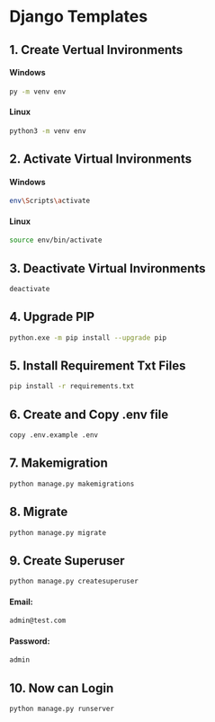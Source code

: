 # Django Templates

## 1. Create Vertual Invironments

#### Windows 
```bash
py -m venv env
```
#### Linux
```bash
python3 -m venv env
```


## 2. Activate Virtual Invironments

#### Windows 
```bash
env\Scripts\activate
```

#### Linux
```bash
source env/bin/activate
```



## 3. Deactivate Virtual Invironments

```bash
deactivate
```


## 4. Upgrade PIP

```bash
python.exe -m pip install --upgrade pip
```



## 5. Install Requirement Txt Files
```bash
pip install -r requirements.txt
```


## 6. Create and Copy .env file
```bash
copy .env.example .env
```


## 7. Makemigration
```bash
python manage.py makemigrations
```



## 8. Migrate
```bash
python manage.py migrate
```



## 9. Create Superuser
```bash
python manage.py createsuperuser
```
#### Email:
```bash
admin@test.com
```
#### Password:
```bash
admin
```


## 10. Now can Login
```bash
python manage.py runserver
```
